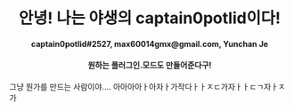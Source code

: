 <h1 align="center">안녕! 나는 야생의 captain0potlid이다!</h1>

<h4 align="center">captain0potlid#2527, max60014gmx@gmail.com, Yunchan Je</h4>

<h4 align="center">원하는 플러그인.모드도 만들어준다구!</h4>

그냥 뭔가를 만드는 사람이야....
아아아아ㅏ아자ㅏ가작다ㅏㅏㅈㄷ가자ㅏㅏㄷㄱ자ㅏㅈ가
